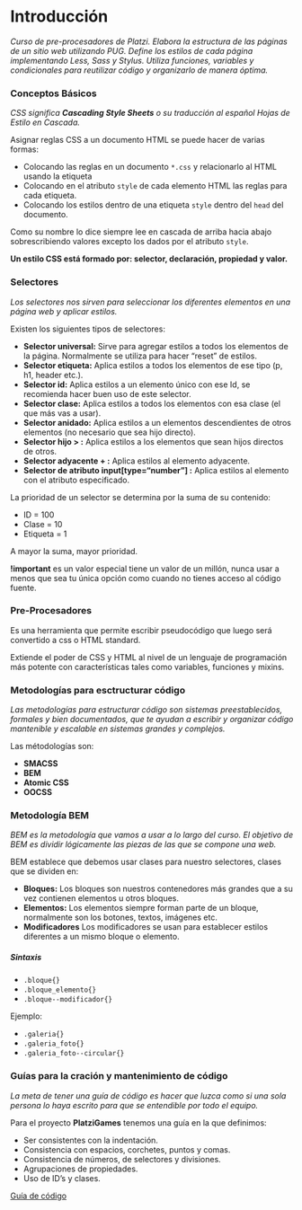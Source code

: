 # Introducción

_Curso de pre-procesadores de Platzi. Elabora la estructura de las páginas de un sitio web utilizando PUG. Define los estilos de cada página implementando Less, Sass y Stylus. Utiliza funciones, variables y condicionales para reutilizar código y organizarlo de manera óptima._

### Conceptos Básicos

_CSS significa **Cascading Style Sheets** o su traducción al español Hojas de Estilo en Cascada._

Asignar reglas CSS a un documento HTML se puede hacer de varias formas:

- Colocando las reglas en un documento `*.css` y relacionarlo al HTML usando la etiqueta
- Colocando en el atributo `style` de cada elemento HTML las reglas para cada etiqueta.
- Colocando los estilos dentro de una etiqueta `style` dentro del `head` del documento.

Como su nombre lo dice siempre lee en cascada de arriba hacia abajo sobrescribiendo valores excepto los dados por el atributo `style`.

**Un estilo CSS está formado por: selector, declaración, propiedad y valor.**

### Selectores

_Los selectores nos sirven para seleccionar los diferentes elementos en una página web y aplicar estilos._

Existen los siguientes tipos de selectores:

- **Selector universal:** Sirve para agregar estilos a todos los elementos de la página. Normalmente se utiliza para hacer “reset” de estilos.
- **Selector etiqueta:** Aplica estilos a todos los elementos de ese tipo (p, h1, header etc.).
- **Selector id:** Aplica estilos a un elemento único con ese Id, se recomienda hacer buen uso de este selector.
- **Selector clase:** Aplica estilos a todos los elementos con esa clase (el que más vas a usar).
- **Selector anidado:** Aplica estilos a un elementos descendientes de otros elementos (no necesario que sea hijo directo).
- **Selector hijo > :** Aplica estilos a los elementos que sean hijos directos de otros.
- **Selector adyacente + :** Aplica estilos al elemento adyacente.
- **Selector de atributo input[type=“number”] :** Aplica estilos al elemento con el atributo especificado.

La prioridad de un selector se determina por la suma de su contenido:

- ID = 100
- Clase = 10
- Etiqueta = 1

A mayor la suma, mayor prioridad.

**!important** es un valor especial tiene un valor de un millón, nunca usar a menos que sea tu única opción como cuando no tienes acceso al código fuente.

### Pre-Procesadores

Es una herramienta que permite escribir pseudocódigo que luego será convertido a css o HTML standard.

Extiende el poder de CSS y HTML al nivel de un lenguaje de programación más potente con características tales como variables, funciones y mixins.

### Metodologías para esctructurar código

_Las metodologías para estructurar código son sistemas preestablecidos, formales y bien documentados, que te ayudan a escribir y organizar código mantenible y escalable en sistemas grandes y complejos._

Las métodologías son:

- **SMACSS**
- **BEM**
- **Atomic CSS**
- **OOCSS**

### Metodología BEM

_BEM es la metodología que vamos a usar a lo largo del curso. El objetivo de BEM es dividir lógicamente las piezas de las que se compone una web._

BEM establece que debemos usar clases para nuestro selectores, clases que se dividen en:

- **Bloques:** Los bloques son nuestros contenedores más grandes que a su vez contienen elementos u otros bloques.
- **Elementos:** Los elementos siempre forman parte de un bloque, normalmente son los botones, textos, imágenes etc.
- **Modificadores** Los modificadores se usan para establecer estilos diferentes a un mismo bloque o elemento.

##### Sintaxis

- `.bloque{}`
- `.bloque_elemento{}`
- `.bloque--modificador{}`

Ejemplo:

- `.galeria{}`
- `.galeria_foto{}`
- `.galeria_foto--circular{}`

### Guías para la cración y mantenimiento de código

_La meta de tener una guía de código es hacer que luzca como si una sola persona lo haya escrito para que se entendible por todo el equipo._

Para el proyecto **PlatziGames** tenemos una guía en la que definimos:

- Ser consistentes con la indentación.
- Consistencia con espacios, corchetes, puntos y comas.
- Consistencia de números, de selectores y divisiones.
- Agrupaciones de propiedades.
- Uso de ID’s y clases.

[Guía de código](https://static.platzi.com/media/public/uploads/guia-de-codigo-platzi-games_f19c63bf-af70-4aeb-8ac1-3e905bc140ab.pdf)
